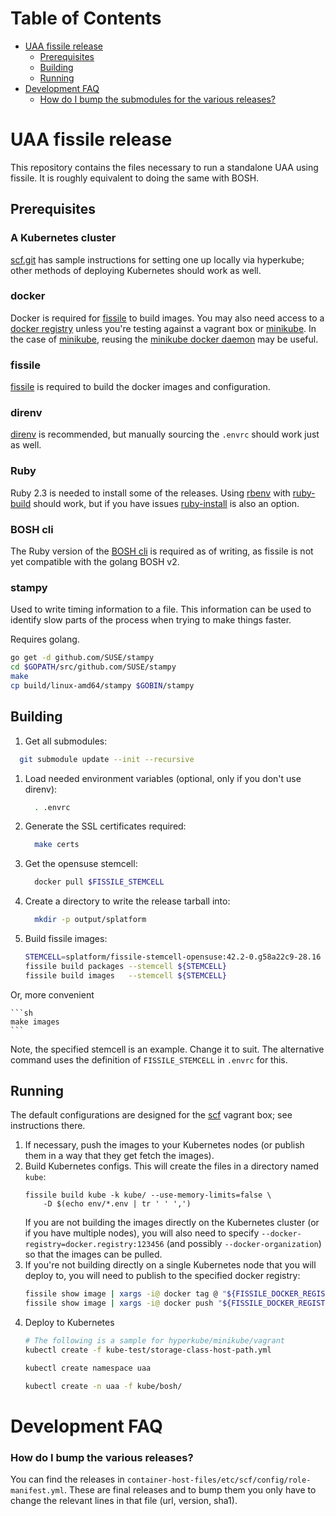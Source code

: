 
Table of Contents
=================

   * [UAA fissile release](#uaa-fissile-release)
      * [Prerequisites](#prerequisites)
      * [Building](#building)
      * [Running](#running)
   * [Development FAQ](#development-faq)
      * [How do I bump the submodules for the various releases?](#how-do-i-bump-the-submodules-for-the-various-releases)

# UAA fissile release

This repository contains the files necessary to run a standalone UAA using fissile.
It is roughly equivalent to doing the same with BOSH.

## Prerequisites

### A Kubernetes cluster

[scf.git] has sample instructions for setting one up locally via hyperkube;
other methods of deploying Kubernetes should work as well.

[scf.git]: https://github.com/suse/scf/tree/master/docs/kube.md

### docker
Docker is required for [fissile] to build images.  You may also need access to a
[docker registry] unless you're testing against a vagrant box or [minikube].  In
the case of [minikube], reusing the [minikube docker daemon] may be useful.

[docker registry]: https://github.com/docker/distribution
[minikube]: https://kubernetes.io/docs/getting-started-guides/minikube/
[minikube docker daemon]: https://kubernetes.io/docs/getting-started-guides/minikube/#reusing-the-docker-daemon

### fissile

[fissile] is required to build the docker images and configuration.

[fissile]: https://github.com/suse/fissile

### direnv
[direnv] is recommended, but manually sourcing the `.envrc` should work just as
well.

[direnv]: https://github.com/direnv/direnv/

### Ruby
Ruby 2.3 is needed to install some of the releases.  Using [rbenv] with
[ruby-build] should work, but if you have issues [ruby-install] is also an
option.

[rbenv]: https://github.com/sstephenson/rbenv
[ruby-build]: https://github.com/rbenv/ruby-build
[ruby-install]: https://github.com/postmodern/ruby-install/

### BOSH cli
The Ruby version of the [BOSH cli] is required as of writing, as fissile is not
yet compatible with the golang BOSH v2.

[BOSH cli]: https://rubygems.org/gems/bosh_cli

### stampy

Used to write timing information to a file. This information can be used to identify
slow parts of the process when trying to make things faster.

Requires golang.
```sh
go get -d github.com/SUSE/stampy
cd $GOPATH/src/github.com/SUSE/stampy
make
cp build/linux-amd64/stampy $GOBIN/stampy
```

## Building

1. Get all submodules:
  ```sh
    git submodule update --init --recursive
  ```

1. Load needed environment variables (optional, only if you don't use direnv):

   ```sh
     . .envrc
   ```

1. Generate the SSL certificates required:

    ```sh
      make certs
    ```
1. Get the opensuse stemcell:

   ```sh
     docker pull $FISSILE_STEMCELL
   ```

1. Create a directory to write the release tarball into:

   ```sh
     mkdir -p output/splatform
   ```

1. Build fissile images:

   ```sh
   STEMCELL=splatform/fissile-stemcell-opensuse:42.2-0.g58a22c9-28.16
   fissile build packages --stemcell ${STEMCELL}
   fissile build images   --stemcell ${STEMCELL}
   ```

Or, more convenient

    ```sh
    make images
    ```

Note, the specified stemcell is an example. Change it to suit.  The
alternative command uses the definition of `FISSILE_STEMCELL` in
`.envrc` for this.

## Running

The default configurations are designed for the [scf] vagrant box; see
instructions there.

[scf]: https://github.com/suse/scf

1. If necessary, push the images to your Kubernetes nodes (or publish them in a
    way that they get fetch the images).
2. Build Kubernetes configs. This will create the files in a directory named `kube`:
    ```
    fissile build kube -k kube/ --use-memory-limits=false \
        -D $(echo env/*.env | tr ' ' ',')
    ```
    If you are not building the images directly on the Kubernetes cluster (or if
    you have multiple nodes), you will also need to specify
    `--docker-registry=docker.registry:123456` (and possibly
    `--docker-organization`) so that the images can be pulled.
3. If you're not building directly on a single Kubernetes node that you will
   deploy to, you will need to publish to the specified docker registry:
   ```sh
   fissile show image | xargs -i@ docker tag @ "${FISSILE_DOCKER_REGISTRY}/@"
   fissile show image | xargs -i@ docker push "${FISSILE_DOCKER_REGISTRY}/@"
   ```
4. Deploy to Kubernetes
    ```sh
    # The following is a sample for hyperkube/minikube/vagrant
    kubectl create -f kube-test/storage-class-host-path.yml

    kubectl create namespace uaa

    kubectl create -n uaa -f kube/bosh/
    ```

# Development FAQ

### How do I bump the various releases?

You can find the releases in `container-host-files/etc/scf/config/role-manifest.yml`. These are final releases and to bump them you only have to change the relevant lines in that file (url, version, sha1).
